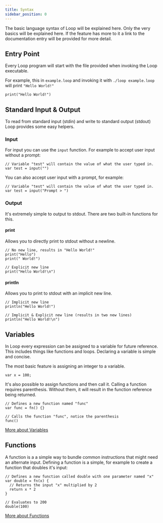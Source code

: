 ```yaml
---
title: Syntax
sidebar_position: 0
---
```


The basic language syntax of Loop will be explained here. Only the very basics
will be explained here. If the feature has more to it a link to the
documentation entry will be provided for more detail.

## Entry Point

Every Loop program will start with the file provided when invoking the Loop
executable.

For example, this in `example.loop` and invoking it with `./loop example.loop`
will print `"Hello World!"`

```loop
print("Hello World!")
```

## Standard Input & Output

To read from standard input (stdin) and write to standard output (stdout) Loop
provides some easy helpers.

### Input

For input you can use the `input` function. For example to accept user input
without a prompt:

```loop
// Variable "test" will contain the value of what the user typed in.
var test = input("")
```

You can also accept user input with a prompt, for example:

```loop
// Variable "test" will contain the value of what the user typed in.
var test = input("Prompt > ")
```

### Output

It's extremely simple to output to stdout. There are two built-in functions for
this.

#### print

Allows you to directly print to stdout without a newline.

```loop
// No new line, results in "Hello World!"
print("Hello")
print(" World!")

// Explicit new line
print("Hello World!\n")
```

#### println

Allows you to print to stdout with an implicit new line.

```loop
// Implicit new line
println("Hello World!")

// Implicit & Explicit new line (results in two new lines)
println("Hello World!\n")
```

## Variables

In Loop every expression can be assigned to a variable for future reference.
This includes things like functions and loops. Declaring a variable is simple
and concise.

The most basic feature is assigning an integer to a variable.

```loop
var x = 100;
```

It's also possible to assign functions and then call it. Calling a function
requires parenthesis. Without them, it will result in the function reference
being returned.

```loop
// Defines a new function named "func"
var func = fn() {}

// Calls the function "func", notice the parenthesis
func()
```

[More about Variables](../concepts/variables.md)

## Functions

A function is a a simple way to bundle common instructions that might need an
alternate input. Defining a function is a simple, for example to create a
function that doubles it's input:

```loop
// Defines a new function called double with one parameter named "x"
var double = fn(x) {
  // Returns the input "x" multiplied by 2
  return x * 2
}

// Evaluates to 200
double(100)
```

[More about Functions](../concepts/types/functions.md)
